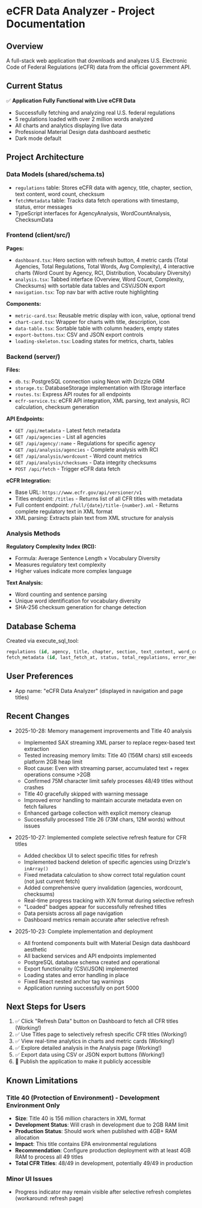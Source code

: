# eCFR Data Analyzer - Project Documentation

## Overview
A full-stack web application that downloads and analyzes U.S. Electronic Code of Federal Regulations (eCFR) data from the official government API.

## Current Status
✅ **Application Fully Functional with Live eCFR Data**
- Successfully fetching and analyzing real U.S. federal regulations
- 5 regulations loaded with over 2 million words analyzed
- All charts and analytics displaying live data
- Professional Material Design data dashboard aesthetic
- Dark mode default

## Project Architecture

### Data Models (shared/schema.ts)
- `regulations` table: Stores eCFR data with agency, title, chapter, section, text content, word count, checksum
- `fetchMetadata` table: Tracks data fetch operations with timestamp, status, error messages
- TypeScript interfaces for AgencyAnalysis, WordCountAnalysis, ChecksumData

### Frontend (client/src/)
**Pages:**
- `dashboard.tsx`: Hero section with refresh button, 4 metric cards (Total Agencies, Total Regulations, Total Words, Avg Complexity), 4 interactive charts (Word Count by Agency, RCI, Distribution, Vocabulary Diversity)
- `analysis.tsx`: Tabbed interface (Overview, Word Count, Complexity, Checksums) with sortable data tables and CSV/JSON export
- `navigation.tsx`: Top nav bar with active route highlighting

**Components:**
- `metric-card.tsx`: Reusable metric display with icon, value, optional trend
- `chart-card.tsx`: Wrapper for charts with title, description, icon
- `data-table.tsx`: Sortable table with column headers, empty states
- `export-buttons.tsx`: CSV and JSON export controls
- `loading-skeleton.tsx`: Loading states for metrics, charts, tables

### Backend (server/)
**Files:**
- `db.ts`: PostgreSQL connection using Neon with Drizzle ORM
- `storage.ts`: DatabaseStorage implementation with IStorage interface
- `routes.ts`: Express API routes for all endpoints
- `ecfr-service.ts`: eCFR API integration, XML parsing, text analysis, RCI calculation, checksum generation

**API Endpoints:**
- `GET /api/metadata` - Latest fetch metadata
- `GET /api/agencies` - List all agencies
- `GET /api/agency/:name` - Regulations for specific agency
- `GET /api/analysis/agencies` - Complete analysis with RCI
- `GET /api/analysis/wordcount` - Word count metrics
- `GET /api/analysis/checksums` - Data integrity checksums
- `POST /api/fetch` - Trigger eCFR data fetch

**eCFR Integration:**
- Base URL: `https://www.ecfr.gov/api/versioner/v1`
- Titles endpoint: `/titles` - Returns list of all CFR titles with metadata
- Full content endpoint: `/full/{date}/title-{number}.xml` - Returns complete regulatory text in XML format
- XML parsing: Extracts plain text from XML structure for analysis

### Analysis Methods
**Regulatory Complexity Index (RCI):**
- Formula: Average Sentence Length × Vocabulary Diversity
- Measures regulatory text complexity
- Higher values indicate more complex language

**Text Analysis:**
- Word counting and sentence parsing
- Unique word identification for vocabulary diversity
- SHA-256 checksum generation for change detection

## Database Schema
Created via execute_sql_tool:
```sql
regulations (id, agency, title, chapter, section, text_content, word_count, checksum, created_at)
fetch_metadata (id, last_fetch_at, status, total_regulations, error_message)
```

## User Preferences
- App name: "eCFR Data Analyzer" (displayed in navigation and page titles)

## Recent Changes
- 2025-10-28: Memory management improvements and Title 40 analysis
  - Implemented SAX streaming XML parser to replace regex-based text extraction
  - Tested increasing memory limits: Title 40 (156M chars) still exceeds platform 2GB heap limit
  - Root cause: Even with streaming parser, accumulated text + regex operations consume >2GB
  - Confirmed 75M character limit safely processes 48/49 titles without crashes
  - Title 40 gracefully skipped with warning message
  - Improved error handling to maintain accurate metadata even on fetch failures
  - Enhanced garbage collection with explicit memory cleanup
  - Successfully processed Title 26 (73M chars, 12M words) without issues
  
- 2025-10-27: Implemented complete selective refresh feature for CFR titles
  - Added checkbox UI to select specific titles for refresh
  - Implemented backend deletion of specific agencies using Drizzle's `inArray()`
  - Fixed metadata calculation to show correct total regulation count (not just current fetch)
  - Added comprehensive query invalidation (agencies, wordcount, checksums)
  - Real-time progress tracking with X/N format during selective refresh
  - "Loaded" badges appear for successfully refreshed titles
  - Data persists across all page navigation
  - Dashboard metrics remain accurate after selective refresh
  
- 2025-10-23: Complete implementation and deployment
  - All frontend components built with Material Design data dashboard aesthetic
  - All backend services and API endpoints implemented
  - PostgreSQL database schema created and operational
  - Export functionality (CSV/JSON) implemented
  - Loading states and error handling in place
  - Fixed React nested anchor tag warnings
  - Application running successfully on port 5000

## Next Steps for Users
1. ✅ Click "Refresh Data" button on Dashboard to fetch all CFR titles (Working!)
2. ✅ Use Titles page to selectively refresh specific CFR titles (Working!)
3. ✅ View real-time analytics in charts and metric cards (Working!)
4. ✅ Explore detailed analysis in the Analysis page (Working!)
5. ✅ Export data using CSV or JSON export buttons (Working!)
6. 🚀 Publish the application to make it publicly accessible

## Known Limitations

### Title 40 (Protection of Environment) - Development Environment Only
- **Size**: Title 40 is 156 million characters in XML format
- **Development Status**: Will crash in development due to 2GB RAM limit
- **Production Status**: Should work when published with 4GB+ RAM allocation
- **Impact**: This title contains EPA environmental regulations
- **Recommendation**: Configure production deployment with at least 4GB RAM to process all 49 titles
- **Total CFR Titles**: 48/49 in development, potentially 49/49 in production

### Minor UI Issues
- Progress indicator may remain visible after selective refresh completes (workaround: refresh page)
